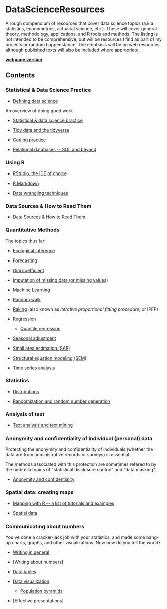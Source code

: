 # DataScienceResources

A rough compendium of resources that cover data science topics (a.k.a. statistics, econometrics, actuarial science, etc.). These will cover general theory, methodology, applications, and R tools and methods. The listing is not intended to be comprehensive, but will be resources I find as part of my projects or random happenstance. The emphasis will be on web resources, although published texts will also be included where appropriate.

**[webpage version](http://monkmanmh.github.io/DataScienceResources/)**

## Contents

### Statistical & Data Science Practice

* [Defining data science](docs/DataScience.md)

An overview of doing good work

* [Statistical & data science practice](docs/StatisticalPractice.md)

* [Tidy data and the tidyverse](docs/TidyData.md)

* [Coding practice](docs/CodingPractice.md)

* [Relational databases -- SQL and beyond](docs/RelationalDatabases.md)


### Using R

* [RStudio, the IDE of choice](docs/RStudio.md)

* [R Markdown](docs/RMarkdown.md)

* [Data wrangling techniques](docs/DataWrangling.md)


### Data Sources & How to Read Them

* [Data Sources & How to Read Them](docs/DataSources.md)


### Quantitative Methods

The topics thus far:

* [Ecological inference](docs/EcologicalInference.md)

* [Forecasting](docs/Forecasting.md)

* [Gini coefficient](docs/GiniCoefficient.md)

* [Imputation of missing data (or missing values)](docs/MissingValue-Imputation.md)

* [Machine Learning](docs/MachineLearning.md)

* [Random walk](docs/RandomWalk.md)

* [Raking](docs/Raking.md) (also known as _iterative proportional fitting procedure_, or IPFP)

* [Regression](docs/Regression.md)

  - [Quantile regression](docs/QuantileRegression.md)

* [Seasonal adjustment](docs/SeasonalAdjustment.md)

* [Small area estimation (SAE)](docs/SmallAreaEstimation.md)

* [Structural equation modeling (SEM)](docs/SEM.md)

* [Time series analysis](docs/TimeSeries.md)




### Statistics

* [Distributions](docs/Distributions.md)

* [Randomization and random number generation](docs/Random.md)

### Analysis of text

* [Text analysis and text mining](docs/TextAnalysis.md)





### Anonymity and confidentiality of individual (personal) data

Protecting the anonymity and confidentiality of individuals (whether the data are from administrative records or surveys) is essential.

The methods associated with this protection are sometimes refered to by the umbrella topics of "statistical disclosure control" and "data masking".

* [Anonymity and confidentiality](docs/Anonymity_Confidentiality.md)


### Spatial data: creating maps

* [Mapping with R -- a list of tutorials and examples](docs/http://spatial.ly/r/)

* [Spatial data](docs/SpatialData.md)


### Communicating about numbers

You've done a cracker-jack job with your statistics, and made some bang-up charts, graphs, and other visualizations. Now how do you tell the world? 

* [Writing in general](docs/Writing.md)

* [Writing about numbers]

* [Data tables](docs/Data_Tables.md)

* [Data visualization](docs/Data_Visualization.md)

  * [Population pyramids](docs/PopulationPyramids.md)


* [Effective presentations]


